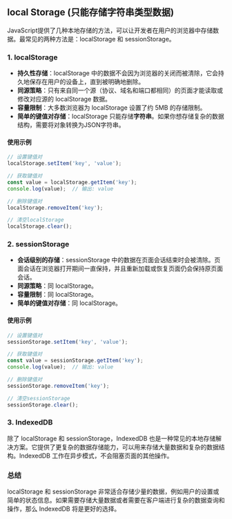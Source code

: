  ## local Storage   (只能存储字符串类型数据)


JavaScript提供了几种本地存储的方法，可以让开发者在用户的浏览器中存储数据。最常见的两种方法是：localStorage 和 sessionStorage。

### 1. localStorage
- **持久性存储**：localStorage 中的数据不会因为浏览器的关闭而被清除，它会持久地保存在用户的设备上，直到被明确地删除。
- **同源策略**：只有来自同一个源（协议、域名和端口都相同）的页面才能读取或修改对应源的 localStorage 数据。
- **容量限制**：大多数浏览器为 localStorage 设置了约 5MB 的存储限制。
- **简单的键值对存储**：localStorage 只能存储**字符串**。如果你想存储复杂的数据结构，需要将对象转换为JSON字符串。

#### 使用示例
```javascript
// 设置键值对
localStorage.setItem('key', 'value');

// 获取键值对
const value = localStorage.getItem('key');
console.log(value);  // 输出: value

// 删除键值对
localStorage.removeItem('key');

// 清空localStorage
localStorage.clear();
```

### 2. sessionStorage
- **会话级别的存储**：sessionStorage 中的数据在页面会话结束时会被清除。页面会话在浏览器打开期间一直保持，并且重新加载或恢复页面仍会保持原页面会话。
- **同源策略**：同 localStorage。
- **容量限制**：同 localStorage。
- **简单的键值对存储**：同 localStorage。

#### 使用示例
```javascript
// 设置键值对
sessionStorage.setItem('key', 'value');

// 获取键值对
const value = sessionStorage.getItem('key');
console.log(value);  // 输出: value

// 删除键值对
sessionStorage.removeItem('key');

// 清空sessionStorage
sessionStorage.clear();
```

### 3. IndexedDB
除了 localStorage 和 sessionStorage，IndexedDB 也是一种常见的本地存储解决方案。它提供了更复杂的数据存储能力，可以用来存储大量数据和复杂的数据结构。IndexedDB 工作在异步模式，不会阻塞页面的其他操作。

### 总结
localStorage 和 sessionStorage 非常适合存储少量的数据，例如用户的设置或简单的状态信息。如果需要存储大量数据或者需要在客户端进行复杂的数据查询和操作，那么 IndexedDB 将是更好的选择。